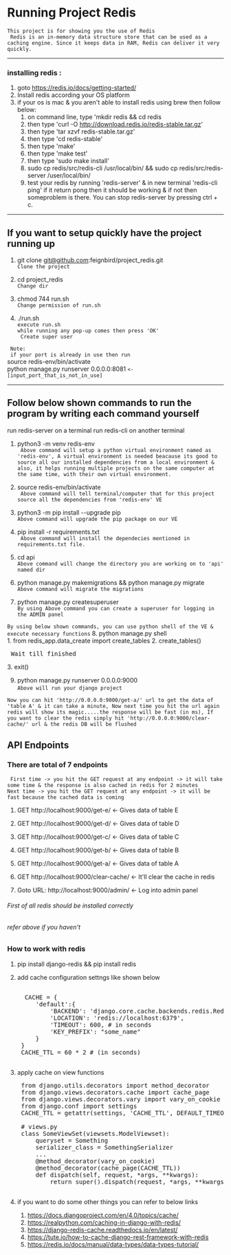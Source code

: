 # Running Project Redis
` This project is for showing you the use of Redis `<br>
` Redis is an in-memory data structure store that can be used as a caching engine. Since it keeps data in RAM, Redis can deliver it very quickly.`

<hr>

### installing redis :
1. goto https://redis.io/docs/getting-started/ <br>
2. Install redis according your OS platform <br>
3. if your os is mac & you aren't able to install redis using brew then follow below: <br>
    1. on command line, type 'mkdir redis && cd redis <br>
    2. then type 'curl -O http://download.redis.io/redis-stable.tar.gz'
    3. then type 'tar xzvf redis-stable.tar.gz'
    4. then type 'cd redis-stable'
    5. then type 'make'
    6. then type 'make test'
    7. then type 'sudo make install'
    8. sudo cp redis/src/redis-cli /usr/local/bin/ && sudo cp redis/src/redis-server /user/local/bin/
    9. test your redis by running 'redis-server' & in new terminal 'redis-cli ping' if it return pong then it should be working & if not then someproblem is there. You can stop redis-server by pressing ctrl + c.

<hr>

## If you want to setup quickly have the project running up

1. git clone git@github.com:feignbird/project_redis.git <br>
` Clone the project `

2. cd project_redis <br>
` Change dir `

3. chmod 744 run.sh <br>
` Change permission of run.sh `

4. ./run.sh <br>
` execute run.sh ` <br>
` while running any pop-up comes then press 'OK' `<br>
` Create super user`

` Note:`<br>
` if your port is already in use then run` <br>
source redis-env/bin/activate<br>
python manage.py runserver 0.0.0.0:8081 `<- [input_port_that_is_not_in_use] `<br>

<hr>

## Follow below shown commands to run the program by writing each command yourself

run redis-server on a terminal
run redis-cli on another terminal


1. python3 -m venv redis-env <br>
` Above command will setup a python virtual environment named as 'redis-env', A virtual environment is needed beacause its good to source all our installed dependencies from a local environment & also, it helps running multiple projects on the same computer at the same time, with their own virtual environment.`

2. source redis-env/bin/activate <br>
` Above command will tell terminal/computer that for this project source all the dependencies from 'redis-env' VE`

3. python3 -m pip install --upgrade pip <br>
` Above command will upgrade the pip package on our VE `

4. pip install -r requirements.txt <br>
` Above command will install the dependecies mentioned in requirements.txt file.`

5. cd api <br>
` Above command will change the directory you are working on to 'api' named dir `

6. python manage.py makemigrations && python manage.py migrate <br>
` Above command will migrate the migrations `

7. python manage.py createsuperuser <br>
` By using Above command you can create a superuser for logging in the ADMIN panel `


` By using below shown commands, you can use python shell of the VE & execute necessary functions `
8. python manage.py shell <br>
    1. from redis_app.data_create import create_tables
    2. create_tables()
    <pre> 
    Wait till finished
    </pre>
    3. exit()


9. python manage.py runserver 0.0.0.0:9000 <br>
` Above will run your django project `




`Now you can hit 'http://0.0.0.0:9000/get-a/' url to get the data of 'table A' & it can take a minute, Now next time you hit the url again redis will show its magic.....the response will be fast (in ms), If you want to clear the redis simply hit 'http://0.0.0.0:9000/clear-cache/' url & the redis DB will be flushed`



## API Endpoints
### There are total of 7 endpoints <br>
` First time -> you hit the GET request at any endpoint -> it will take some time & the response is also cached in redis for 2 minutes` <br>
` Next time -> you hit the GET request at any endpoint -> it will be fast because the cached data is coming ` <br>
1. GET http://localhost:9000/get-e/ <- Gives data of table E 
2. GET http://localhost:9000/get-d/ <- Gives data of table D
3. GET http://localhost:9000/get-c/ <- Gives data of table C
4. GET http://localhost:9000/get-b/ <- Gives data of table B
5. GET http://localhost:9000/get-a/ <- Gives data of table A

6. GET http://localhost:9000/clear-cache/ <- It'll clear the cache in redis
7. Goto URL: http://localhost:9000/admin/ <- Log into admin panel



<h6> First of all redis should be installed correctly </h6>
<h6> refer above if you haven't </h6>

### How to work with redis
1. pip install django-redis && pip install redis
2. add cache configuration settngs like shown below
     <pre> 
     CACHE = {
        'default':{
            'BACKEND': 'django.core.cache.backends.redis.RedisCache',
            'LOCATION': 'redis://localhost:6379',
            'TIMEOUT': 600, # in seconds
            'KEY_PREFIX': "some_name"
        }
    }
    CACHE_TTL = 60 * 2 # (in seconds)
    </pre>

3. apply cache on view functions 
    <pre>
    from django.utils.decorators import method_decorator
    from django.views.decorators.cache import cache_page
    from django.views.decorators.vary import vary_on_cookie
    from django.conf import settings
    CACHE_TTL = getattr(settings, 'CACHE_TTL', DEFAULT_TIMEOUT)

    # views.py
    class SomeViewSet(viewsets.ModelViewset):
        queryset = Something
        serializer_class = SomethingSerializer
        ...
        @method_decorator(vary_on_cookie)
        @method_decorator(cache_page(CACHE_TTL))
        def dispatch(self, request, *args, **kwargs):
            return super().dispatch(request, *args, **kwargs)
    </pre>

4. if you want to do some other things you can refer to below links
    1. https://docs.djangoproject.com/en/4.0/topics/cache/
    2. https://realpython.com/caching-in-django-with-redis/
    3. https://django-redis-cache.readthedocs.io/en/latest/
    4. https://tute.io/how-to-cache-django-rest-framework-with-redis
    5. https://redis.io/docs/manual/data-types/data-types-tutorial/
